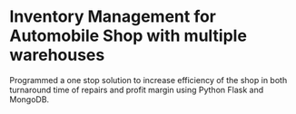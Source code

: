 # Inventory Management for Automobile Shop with multiple warehouses
 Programmed a one stop solution to increase efficiency of the shop in both turnaround time of repairs and profit margin using Python Flask and MongoDB.
